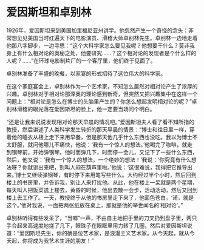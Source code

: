 # 爱因斯坦和卓别林

1926年，爱因斯坦来到美国加里福尼亚州讲学。他忽然产生一个奇怪的念头：非常想见见美国当时红遍天下的电影演员、滑稽大师卓别林先生。卓别林一边地走着他那八字脚步，一边寻思：“这个大科学家怎么要见我呢？他想要干什么？莫非我身上有什么相对论的奥秘之处，他要研究……？这个相对论的发现者是个什么样的人呢？……”在环球电影制片厂的一个客厅里，他们终于见面了。 

卓别林准备了丰盛的晚餐，以家宴的形式招待了这位伟大的科学家。 

在这个家庭宴会上，卓别林作为一个艺术家，不知怎么居然对相对论产生了浓厚的兴趣。卓别林对于相对论那深奥的理论感到新奇，但突然又把兴趣集中在这样一个问题上：“相对论是怎么在博士的头脑里产生的？你怎么想起发明相对论的呢？”卓别林滑稽的眼光落在爱因斯坦的脸上，他一定要当场问个明白。 

“还是让我来说说发现相对论那天早晨的情况吧。”爱因斯坦夫人看了看不知所措的教授，然后讲述了人类科学发生转折的那天早晨的情景：“博士和往日里一样，穿着他的睡衣从楼上走下来用早餐，但是那天他几乎什么东西也没吃。我以为博士不太舒服，就问他哪儿不痛快，他说：‘我有一个惊人的想法。’他喝完了咖啡，就走到钢琴前，开始弹钢琴。他时而弹几下，时而停一会儿，又记下了一些什么东西，然后，他又说：‘我有一个惊人的想法，一个绝妙的想法！’我说：‘你究竟有什么想法呀？你就讲出来吧，别叫人闷在葫芦里啦。’他说：‘这很难说，我得把它推导出来。’博士又继续弹钢琴，有时停下来用笔写些什么。大约经过半个小时，然后回到楼上的书房里，并告诉我，别让人来打扰他。从此，他在楼上一呆就是两个星期，每天叫人把饭菜送上楼去，黄昏的时候，他出去散一会步，活动活动，然后又回到楼上去工作了。一天，教授终于从他的书房里走下来了，他面色苍白。‘诺，就是这个。’他对我说，一面把两张纸放在桌上，那就是他的举世闻名的‘相对论’。” 

卓别林听得有些发呆了，“当啷”一声，不由自主地把手里的刀叉扔到盘子里，两只手合起来高速度地搓了几下，眼珠子在眼眶里用力转了几圈，然后对爱因斯坦说道：“爱因斯坦先生，你的确是位艺术家，是浪漫主义艺术家。从今天起，就从今天起，你将成为我艺术生涯的朋友！”
 